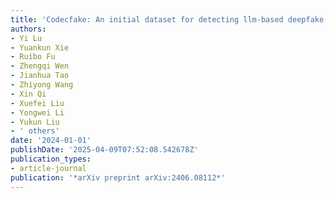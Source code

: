 ```yaml
---
title: 'Codecfake: An initial dataset for detecting llm-based deepfake audio'
authors:
- Yi Lu
- Yuankun Xie
- Ruibo Fu
- Zhengqi Wen
- Jianhua Tao
- Zhiyong Wang
- Xin Qi
- Xuefei Liu
- Yongwei Li
- Yukun Liu
- ' others'
date: '2024-01-01'
publishDate: '2025-04-09T07:52:08.542678Z'
publication_types:
- article-journal
publication: '*arXiv preprint arXiv:2406.08112*'
---
```

